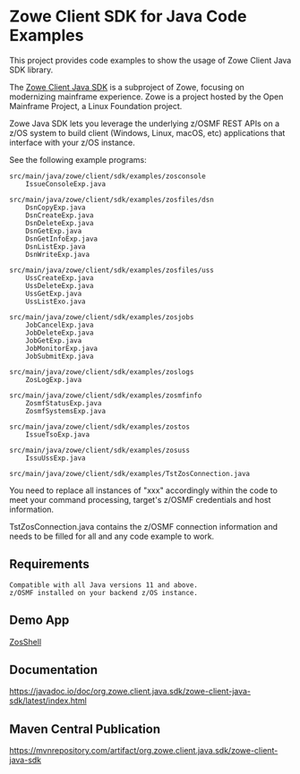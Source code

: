 # Zowe Client SDK for Java Code Examples

This project provides code examples to show the usage of Zowe Client Java SDK library.  
  
The [Zowe Client Java SDK](https://github.com/zowe/zowe-client-java-sdk) is a subproject of Zowe, focusing on modernizing mainframe experience. Zowe is a project hosted by the Open Mainframe Project, a Linux Foundation project.

Zowe Java SDK lets you leverage the underlying z/OSMF REST APIs on a z/OS system to build client (Windows, Linux, macOS, etc) applications that interface with your z/OS instance.

See the following example programs:

    src/main/java/zowe/client/sdk/examples/zosconsole   
        IssueConsoleExp.java  
  
    src/main/java/zowe/client/sdk/examples/zosfiles/dsn    
        DsnCopyExp.java
        DsnCreateExp.java  
        DsnDeleteExp.java  
        DsnGetExp.java  
        DsnGetInfoExp.java
        DsnListExp.java
        DsnWriteExp.java

    src/main/java/zowe/client/sdk/examples/zosfiles/uss    
        UssCreateExp.java
        UssDeleteExp.java  
        UssGetExp.java
        UssListExo.java 
  
    src/main/java/zowe/client/sdk/examples/zosjobs    
        JobCancelExp.java
        JobDeleteExp.java
        JobGetExp.java
        JobMonitorExp.java
        JobSubmitExp.java  

    src/main/java/zowe/client/sdk/examples/zoslogs     
        ZosLogExp.java
  
    src/main/java/zowe/client/sdk/examples/zosmfinfo 
        ZosmfStatusExp.java
        ZosmfSystemsExp.java
  
    src/main/java/zowe/client/sdk/examples/zostos  
        IssueTsoExp.java

    src/main/java/zowe/client/sdk/examples/zosuss  
        IssuUssExp.java
  
    src/main/java/zowe/client/sdk/examples/TstZosConnection.java

You need to replace all instances of "xxx" accordingly within the code to meet your command processing, target's z/OSMF credentials and host information.  

TstZosConnection.java contains the z/OSMF connection information and needs to be filled for all and any code example to work.   
    
## Requirements  
  
    Compatible with all Java versions 11 and above.  
    z/OSMF installed on your backend z/OS instance.  

## Demo App

[ZosShell](https://github.com/frankgiordano/ZosShell)
  
## Documentation

https://javadoc.io/doc/org.zowe.client.java.sdk/zowe-client-java-sdk/latest/index.html

## Maven Central Publication

https://mvnrepository.com/artifact/org.zowe.client.java.sdk/zowe-client-java-sdk  
  
